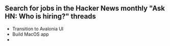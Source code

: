## Search for jobs in the Hacker News monthly "Ask HN: Who is hiring?" threads

- Transition to Avalonia UI
- Build MacOS app
- 
